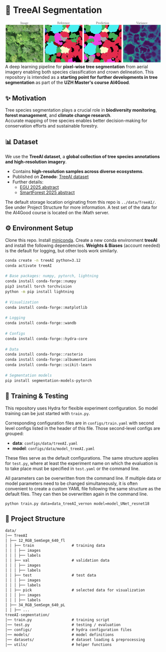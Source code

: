 # 🌳 TreeAI Segmentation
![Tree segmentation example](examples/segmentation_example.jpg)
A deep learning pipeline for **pixel-wise tree segmentation** from aerial imagery enabling both species classification and crown delineation.
This repository is intended as a **starting point for further developments in tree segmentation** as part of the **UZH Master's course AI4Good**.

## ✨ Motivation
Tree species segmentation plays a crucial role in **biodiversity monitoring**, **forest management**, and **climate change research**.  
Accurate mapping of tree species enables better decision-making for conservation efforts and sustainable forestry.

## 📊 Dataset
We use the **TreeAI dataset**, a **global collection of tree species annotations and high-resolution imagery**.  

- Contains **high-resolution samples across diverse ecosystems**.  
- Published on **Zenodo**: [TreeAI dataset](https://zenodo.org/records/15351054)
- Further details:  
  - [EGU 2025 abstract](https://meetingorganizer.copernicus.org/EGU25/EGU25-18117.html)  
  - [SmartForest 2025 abstract](https://smartforest.ai/wp-content/uploads/2025/02/SmartForest-2025-Abstract-TreeAI-a-global-database-for-tree-species-annotations-and-high-resolution-imagery.pdf)

The default storage location originating from this repo is `../data/TreeAI/`. See under Project Structure for more information. A test set of the data for the AI4Good course is located on the iMath server.

## ⚙️ Environment Setup
Clone this repo. Install [miniconda](https://www.anaconda.com/docs/getting-started/miniconda/install#linux-2). Create a new conda environment **treeAI** and install the following dependencies. **Weights & Biases** (account needed) is the default for logging, but other tools work similarly.

```bash
conda create -n treeAI python=3.12
conda activate treeAI

# Base packages: numpy, pytorch, lightning
conda install conda-forge::numpy
pip3 install torch torchvision
python -m pip install lightning

# Visualization
conda install conda-forge::matplotlib

# Logging
conda install conda-forge::wandb

# Configs
conda install conda-forge::hydra-core

# Data
conda install conda-forge::rasterio
conda install conda-forge::albumentations
conda install conda-forge::scikit-learn

# Segmentation models
pip install segmentation-models-pytorch
```

## 🚀 Training & Testing
This repository uses Hydra for flexible experiment configuration. So model training can be just started with `train.py`. 

Corresponding configuration files are in `configs/train.yaml` with second level configs listed in the header of this file. Those second-level configs are grouped:

- **data**: `configs/data/treeAI.yaml`
- **model**: `configs/data/model_treeAI.yaml`

These files serve as the default configurations. The same structure applies for `test.py`, where at least the experiment name on which the evaluation is to take place must be specified in `test.yaml` or the command line.

All parameters can be overwritten from the command line. If multiple data or model parameters need to be changed simultaneously, it is often convenient to create a custom YAML file following the same structure as the default files. They can then be overwritten again in the command line.
```
python train.py data=data_treeAI_vernon model=model_UNet_resnet18
```

## 📂 Project Structure
```
data/
│── TreeAI
│ ├── 12_RGB_SemSegm_640_fl
│ │ ├── train                 # training data 
│ │ │ ├── images
│ │ │ ├── labels
│ │ ├── val                   # validation data 
│ │ │ ├── images
│ │ │ ├── labels
│ │ ├── test                  # test data 
│ │ │ ├── images
│ │ │ ├── labels
│ │ ├── pick                  # selected data for visualization
│ │ │ ├── images
│ │ │ ├── labels
│ ├── 34_RGB_SemSegm_640_pL
│ │ ├── ...
treeAI-segmentation/
│── train.py                  # training script
│── test.py                   # testing / evaluation
│── configs/                  # hydra configuration files
│── models/                   # model definitions
│── datasets/                 # dataset loading & preprocessing
│── utils/                    # helper functions
```

